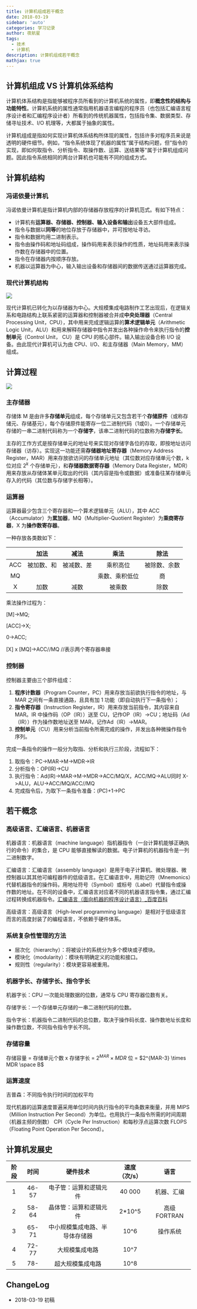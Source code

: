 ```yaml
---
title: 计算机组成若干概念
date: 2018-03-19
sidebar: 'auto'
categories: 学习记录
author: 夜航星
tags:
  - 技术
  - 计算机
description: 计算机组成若干概念
mathjax: true
---
```


## 计算机组成 VS 计算机体系结构

计算机体系结构是指能够被程序员所看到的计算机系统的属性，即**概念性的结构与功能特性**。计算机系统的属性通常指用机器语言编程的程序员（也包括汇编语言程序设计者和汇编程序设计者）所看到的传统机器属性，包括指令集、数据类型、存储寻址技术、I/O 机理等，大都属于抽象的属性。

计算机组成是指如何实现计算机体系结构所体现的属性，包括许多对程序员来说是透明的硬件细节。例如，“指令系统体现了机器的属性”属于结构问题，但"指令的实现，即如何取指令、分析指令、取操作数、运算、送结果等"属于计算机组成问题。因此指令系统相同的两台计算机也可能有不同的组成方式。

## 计算机结构

### 冯诺依曼计算机

冯诺依曼计算机是指计算机内部的存储器存放程序的计算机范式。有如下特点：

* 计算机有**运算器、存储器、控制器、输入设备和输出**设备五大部件组成。
* 指令与数据以**同等**的地位存放于存储器中，并可按地址寻访。
* 指令和数据均用二进制表示。
* 指令由操作码和地址码组成，操作码用来表示操作的性质，地址码用来表示操作数在存储器中的位置。
* 指令在存储器内按顺序存放。
* 机器以运算器为中心，输入输出设备和存储器间的数据传送通过运算器完成。

### 现代计算机结构

![](http://images.austinxt.com/IMG_0239.JPG?imageView/2/w/450/q/90)

现代计算机已转化为以存储器为中心。大规模集成电路制作工艺出现后，在逻辑关系和电路结构上联系紧密的运算器和控制器被合并成**中央处理器**（Central Processing Unit，CPU），其中用来完成逻辑运算的**算术逻辑单元**（Arithmetic Logic Unit，ALU）和用来解释存储器中指令并发出各种操作命令来执行指令的**控制单元**（Control Unit， CU）是 CPU 的核心部件。输入输出设备合称 I/O 设备。由此现代计算机可认为由 CPU、I/O、和主存储器（Main Memory，MM）组成。

## 计算过程

![](http://images.austinxt.com/IMG_0240.JPG?imageView/2/w/450/q/90)

### 主存储器

存储体 M 是由许多**存储单元**组成，每个存储单元又包含若干个**存储原件**（或称存储元、存储基元），每个存储原件能寄存一位二进制代码（1或0）。一个存储单元存储的一串二进制代码称为一个**存储字**，该串二进制代码的位数称为**存储字长**。

主存的工作方式是按存储单元的地址号来实现对存储字各位的存取，即按地址访问存储器（访存）。实现这一功能还需**存储器地址寄存器**（Memory Address Register，MAR）用来存放欲访问的存储单元地址（其位数对应存储单元个数，k 位对应 $2^k$ 个存储单元），和**存储器数据寄存器**（Memory Data Register，MDR）用来存放从存储体某单元取出的代码（其内容是指令或数据）或准备往某存储单元存入的代码（其位数与存储字长相等）。

### 运算器

运算器最少包含三个寄存器和一个算术逻辑单元（ALU），其中 ACC（Accumulator）为**累加器**，MQ（Multiplier-Quotient Register）为**乘商寄存器**，X 为**操作数寄存器**。

一种存放各类数如下：

|       |    加法    |    减法    |      乘法      |     除法     |
| :---: | :--------: | :--------: | :------------: | :----------: |
|  ACC  | 被加数、和 | 被减数、差 |    乘积高位    | 被除数、余数 |
|  MQ   |            |            | 乘数、乘积低位 |      商      |
|   X   |    加数    |    减数    |     被乘数     |     除数     |

乘法操作过程为：

[M]->MQ;

[ACC]->X;

0->ACC;

[X] x [MQ]->ACC//MQ //表示两个寄存器串接

### 控制器

控制器主要由三个部件组成：

1. **程序计数器**（Program Counter，PC）用来存放当前欲执行指令的地址，与 MAR 之间有一条直接通路，且具有加 1 功能（即自动执行下一条指令）；
2. **指令寄存器**（Instruction Register，IR）用来存放当前指令，其内容来自 MAR。IR 中操作码（OP（IR））送至 CU，记作OP（IR）->CU；地址码（Ad（IR））作为操作数地址送至 MAR，记作Ad（IR）->MAR。
3. **控制单元**（CU）用来分析当前指令所需完成的操作，并发出各种微操作指令序列。

完成一条指令的操作一般分为取指、分析和执行三阶段，流程如下：

1. 取指令：PC->MAR->M->MDR->IR
2. 分析指令：OP(IR)->CU
3. 执行指令：Ad(IR)->MAR->M->MDR->ACC/MQ/X，ACC/MQ->ALU同时 X->ALU，ALU->ACC/MQ/ACC//MQ
4. 完成指令后，为取下一条指令准备：(PC)+1->PC



## 若干概念

### 高级语言、汇编语言、机器语言

机器语言：机器语言（machine language）指机器指令（一台计算机能够正确执行的命令）的集合，是 CPU 能够直接解读的数据。电子计算机的机器指令是一列二进制数字。

汇编语言：汇编语言（assembly language）是用于电子计算机、微处理器、微控制器以其其他可编程器件的低级语言。在汇编语言中，用助记符（Mnemonics）代替机器指令的操作码，用地址符号（Symbol）或标号（Label）代替指令或操作数的地址。在不同的设备中，汇编语言对应着不同的机器语言指令集，通过汇编过程转换成机器指令。[汇编语言（面向机器的程序设计语言）_百度百科](https://baike.baidu.com/item/%E6%B1%87%E7%BC%96%E8%AF%AD%E8%A8%80/61826?fr=aladdin)

高级语言：高级语言（High-level programming language）是相对于低级语言而言的高度封装了的编程语言，不依赖于硬件体系。

### 系统复杂性管理的方法

* 层次化（hierarchy）：将被设计的系统分为多个模块或子模块。
* 模块化（modularity）：模块有明确定义的功能和接口。
* 规则性（regularity）：模块更容易被重用。

### 机器字长、存储字长、指令字长

机器字长：CPU 一次能处理数据的位数，通常与 CPU 寄存器位数有关。

存储字长：一个存储单元存储的一串二进制代码的位数。

指令字长：机器指令二进制代码的总位数，取决于操作码长度、操作数地址长度和操作数位数，不同指令指令字长不同。

### 存储容量

存储容量 = 存储单元个数 x 存储字长 = $2^{MAR} \times MDR$ 位 = $2^{MAR-3} \times MDR \space B$

### 运算速度

吉普森：不同指令执行时间的加权平均

现代机器的运算速度普遍采用单位时间内执行指令的平均条数来衡量，并用 MIPS（Million Instruction Per Second）为单位。也用执行一条指令所需的时间周期（机器主频的倒数） CPI（Cycle Per Instruction）和每秒浮点运算次数 FLOPS （Floating Point Operation Per Second）。

## 计算机发展史

| 阶段  | 时间  |            硬件技术            | 速度（次/s） |     语言     |
| :---: | :---: | :----------------------------: | :----------: | :----------: |
|   1   | 46-57 |     电子管：运算和逻辑元件     |    40 000    |  机器、汇编  |
|   2   | 58-64 |     晶体管：运算和逻辑元件     |    2*10^5    | 高级 FORTRAN |
|   3   | 65-71 | 中小规模集成电路、半导体存储器 |     10^6     |   操作系统   |
|   4   | 72-77 |         大规模集成电路         |     10^7     |              |
|   5   |  78-  |        超大规模集成电路        |     10^8     |              |

## ChangeLog

- 2018-03-19 初稿